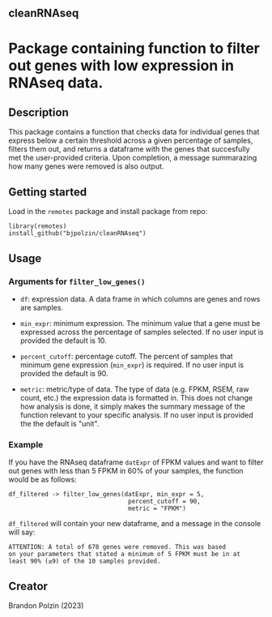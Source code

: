 ## cleanRNAseq

# Package containing function to filter out genes with low expression in RNAseq data.

## Description
This package contains a function that checks data for individual genes that express below a certain threshold across a given percentage of samples, filters them out, and returns a dataframe with the genes that succesfully met the user-provided criteria. Upon completion, a message summarazing how many genes were removed is also output.

## Getting started
Load in the `remotes` package and install package from repo:
```
library(remotes)
install_github("bjpolzin/cleanRNAseq")
```

## Usage
### Arguments for `filter_low_genes()`
* `df`: expression data. A data frame in which columns are genes and rows are samples.

* `min_expr`: minimum expression. The minimum value that a gene must be expressed across the percentage of samples selected. If no user input is provided the default is 10.

* `percent_cutoff`: percentage cutoff. The percent of samples that minimum gene expression (`min_expr`) is required. If no user input is provided the default is 90.

* `metric`: metric/type of data. The type of data (e.g. FPKM, RSEM, raw count, etc.) the expression data is formatted in. This does not change how analysis is done, it simply makes the summary message of the function relevant to your specific analysis. If no user input is provided the the default is "unit".

### Example
If you have the RNAseq dataframe `datExpr` of FPKM values and want to filter out genes with less than 5 FPKM in 60% of your samples, the function would be as follows:
```
df_filtered -> filter_low_genes(datExpr, min_expr = 5, 
                                 percent_cutoff = 90, 
                                 metric = "FPKM")
```

`df_filtered` will contain your new dataframe, and a message in the console will say:

```
ATTENTION: A total of 678 genes were removed. This was based 
on your parameters that stated a minimum of 5 FPKM must be in at 
least 90% (≥9) of the 10 samples provided.
```

## Creator
Brandon Polzin (2023)
